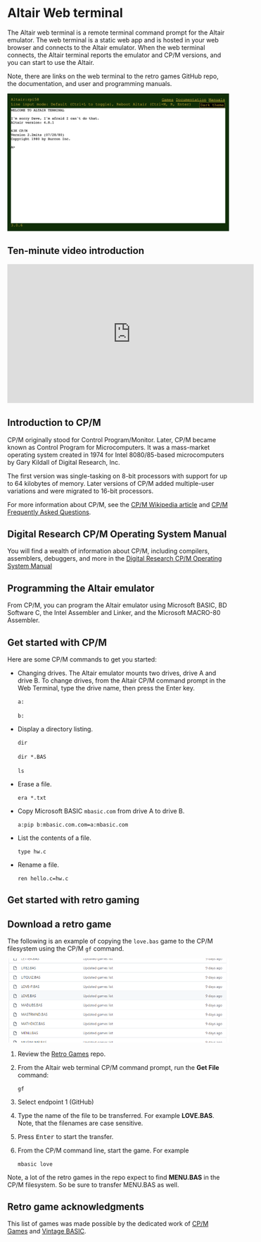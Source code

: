 # Altair Web terminal

The Altair web terminal is a remote terminal command prompt for the Altair emulator. The web terminal is a static web app and is hosted in your web browser and connects to the Altair emulator. When the web terminal connects, the Altair terminal reports the emulator and CP/M versions, and you can start to use the Altair.

Note, there are links on the web terminal to the retro games GitHub repo, the documentation, and user and programming manuals.

![This image shows the web terminal](img/web_terminal_intro.png)

## Ten-minute video introduction

<iframe width="560" height="315" src="https://www.youtube.com/embed/uTBHzwm11xM" title="YouTube video player" frameborder="0" allow="accelerometer; autoplay; clipboard-write; encrypted-media; gyroscope; picture-in-picture" allowfullscreen></iframe>

## Introduction to CP/M

CP/M originally stood for Control Program/Monitor. Later, CP/M became known as Control Program for Microcomputers. It was a mass-market operating system created in 1974 for Intel 8080/85-based microcomputers by Gary Kildall of Digital Research, Inc.

The first version was single-tasking on 8-bit processors with support for up to 64 kilobytes of memory. Later versions of CP/M added multiple-user variations and were migrated to 16-bit processors.

For more information about CP/M, see the [CP/M Wikipedia article](https://en.wikipedia.org/wiki/CP/M?azure-portal=true) and [CP/M Frequently Asked Questions](http://www.gaby.de/faq.htm).

## Digital Research CP/M Operating System Manual

You will find a wealth of information about CP/M, including compilers, assemblers, debuggers, and more in the [Digital Research CP/M Operating System Manual](http://www.gaby.de/cpm/manuals/archive/cpm22htm/)

## Programming the Altair emulator

From CP/M, you can program the Altair emulator using Microsoft BASIC, BD Software C, the Intel Assembler and Linker, and the Microsoft MACRO-80 Assembler.

## Get started with CP/M

Here are some CP/M commands to get you started:

- Changing drives. The Altair emulator mounts two drives, drive A and drive B. To change drives, from the Altair CP/M command prompt in the Web Terminal, type the drive name, then press the Enter key.

    ```cpm
    a:

    b:
    ```

- Display a directory listing.

    ```cpm
    dir

    dir *.BAS

    ls
    ```

- Erase a file.

    ```cpm
    era *.txt
    ```

- Copy Microsoft BASIC `mbasic.com` from drive A to drive B.

    ```cpm
    a:pip b:mbasic.com.com=a:mbasic.com
    ```

- List the contents of a file.

    ```cpm
    type hw.c
    ```

- Rename a file.

    ```cpm
    ren hello.c=hw.c
    ```

## Get started with retro gaming

## Download a retro game

The following is an example of copying the `love.bas` game to the CP/M filesystem using the CP/M `gf` command.

![](img/retro-games-snippet.png)

1. Review the [Retro Games](https://github.com/AzureSphereCloudEnabledAltair8800/RetroGames) repo.
1. From the Altair web terminal CP/M command prompt, run the **Get File** command:

    ```cpm
    gf
    ```

1. Select endpoint 1 (GitHub)
1. Type the name of the file to be transferred. For example **LOVE.BAS**. Note, that the filenames are case sensitive.
1. Press <kbd>Enter</kbd> to start the transfer.
1. From the CP/M command line, start the game. For example

    ```cpm
    mbasic love
    ```

Note, a lot of the retro games in the repo expect to find **MENU.BAS** in the CP/M filesystem. So be sure to transfer MENU.BAS as well.

## Retro game acknowledgments

This list of games was made possible by the dedicated work of [CP/M Games](http://www.retroarchive.org/cpm/games/games.htm) and [Vintage BASIC](http://www.vintage-basic.net/games.html).
